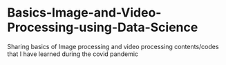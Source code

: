 # Basics-Image-and-Video-Processing-using-Data-Science
Sharing basics of Image processing and video processing contents/codes that I have learned during the covid pandemic 

